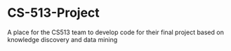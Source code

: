 # CS-513-Project
A place for the CS513 team to develop code for their final project based on knowledge discovery and data mining

